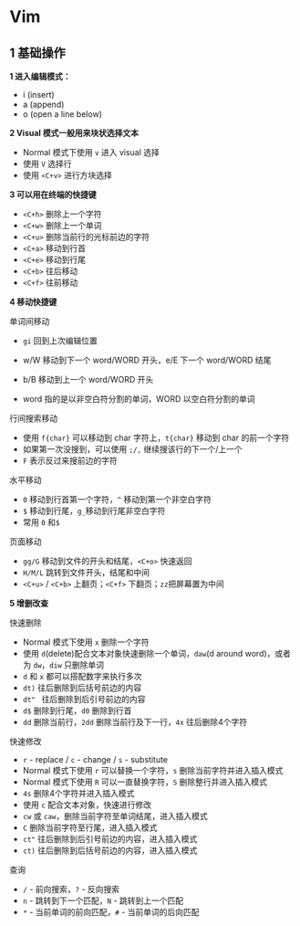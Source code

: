 # Vim

## 1 基础操作

**1 进入编辑模式：**

- i	  (insert)
- a   (append)
- o   (open a line below)

**2 Visual 模式一般用来块状选择文本**

- Normal 模式下使用 `v` 进入 visual 选择
- 使用 `V` 选择行
- 使用 `<C+v>` 进行方块选择

 **3 可以用在终端的快捷键**

- `<C+h>`  删除上一个字符
- `<C+w>`  删除上一个单词
- `<C+u>`  删除当前行的光标前边的字符
- `<C+a>`  移动到行首
- `<C+e>` 移动到行尾
- `<C+b>` 往后移动
- `<C+f>` 往前移动

**4 移动快捷键**

单词间移动

- `gi` 回到上次编辑位置

- w/W 移动到下一个 word/WORD 开头，e/E 下一个 word/WORD 结尾
- b/B 移动到上一个 word/WORD 开头
- word 指的是以非空白符分割的单词，WORD 以空白符分割的单词

行间搜索移动

- 使用 `f{char}` 可以移动到 char 字符上，`t{char}` 移动到 char 的前一个字符
- 如果第一次没搜到，可以使用 `;/,` 继续搜该行的下一个/上一个
- `F` 表示反过来搜前边的字符

水平移动

- `0` 移动到行首第一个字符，`^` 移动到第一个非空白字符
- `$` 移动到行尾，`g_`移动到行尾非空白字符
- 常用 `0`  和`$`

页面移动

- `gg/G` 移动到文件的开头和结尾，`<C+o>` 快速返回
- `H/M/L` 跳转到文件开头，结尾和中间
- `<C+u>` / `<C+b>` 上翻页；`<C+f>` 下翻页；`zz`把屏幕置为中间

**5 增删改查**

快速删除

- Normal 模式下使用 `x` 删除一个字符
- 使用 `d`(delete)配合文本对象快速删除一个单词，`daw`(d around word)，或者为 `dw`，`diw` 只删除单词
- `d` 和 `x` 都可以搭配数字来执行多次
- `dt)` 往后删除到后括号前边的内容
- `dt" ` 往后删除到后引号前边的内容
- `d$`  删除到行尾，`d0` 删除到行首
- `dd` 删除当前行，`2dd` 删除当前行及下一行，`4x` 往后删除4个字符

快速修改

- `r` - replace / `c` - change / `s` - substitute
- Normal 模式下使用 `r` 可以替换一个字符，`s` 删除当前字符并进入插入模式
- Normal 模式下使用 `R` 可以一直替换字符，`S` 删除整行并进入插入模式
- `4s` 删除4个字符并进入插入模式
- 使用 `c` 配合文本对象，快速进行修改
- `cw` 或 `caw`，删除当前字符至单词结尾，进入插入模式
- `C` 删除当前字符至行尾，进入插入模式
- `ct"` 往后删除到后引号前边的内容，进入插入模式
- `ct)` 往后删除到后括号前边的内容，进入插入模式

查询

- `/` - 前向搜索，`?` - 反向搜索
- `n` - 跳转到下一个匹配，`N` - 跳转到上一个匹配
- `*` - 当前单词的前向匹配，`#` - 当前单词的后向匹配

